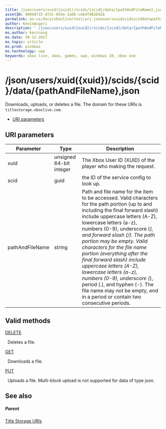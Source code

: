 ```yaml
---
title: /json/users/xuid({xuid})/scids/{scid}/data/{pathAndFileName},json
assetID: d004d715-d73c-693e-2a0b-ce64f482642b
permalink: en-us/docs/xboxlive/rest/uri-jsonusersxuidscidssciddatapathandfilenametype.html
author: KevinAsgari
description: ' /json/users/xuid({xuid})/scids/{scid}/data/{pathAndFileName},json'
ms.author: kevinasg
ms.date: 20-12-2017
ms.topic: article
ms.prod: windows
ms.technology: uwp
keywords: xbox live, xbox, games, uwp, windows 10, xbox one
---
```



# /json/users/xuid({xuid})/scids/{scid}/data/{pathAndFileName},json
Downloads, uploads, or deletes a file. 
The domain for these URIs is `titlestorage.xboxlive.com`.
 
  * [URI parameters](#ID4EV)
 
<a id="ID4EV"></a>

 
## URI parameters
 
| Parameter| Type| Description| 
| --- | --- | --- | 
| xuid| unsigned 64-bit integer| The Xbox User ID (XUID) of the player who making the request.| 
| scid| guid| the ID of the service config to look up.| 
| pathAndFileName| string| Path and file name for the item to be accessed. Valid characters for the path portion (up to and including the final forward slash) include uppercase letters (A-Z), lowercase letters (a-z), numbers (0-9), underscore (_), and forward slash (/). The path portion may be empty. Valid characters for the file name portion (everything after the final forward slash) include uppercase letters (A-Z), lowercase letters (a-z), numbers (0-9), underscore (_), period (.), and hyphen (-). The file name may not be empty, end in a period or contain two consecutive periods.| 
  
<a id="ID4EFC"></a>

 
## Valid methods

[DELETE](uri-jsonusersxuidscidssciddatapathandfilenametype-delete.md)

&nbsp;&nbsp;Deletes a file. 

[GET](uri-jsonusersxuidscidssciddatapathandfilenametype-get.md)

&nbsp;&nbsp;Downloads a file.

[PUT](uri-jsonusersxuidscidssciddatapathandfilenametype-put.md)

&nbsp;&nbsp;Uploads a file. Multi-block upload is not supported for data of type json. 
 
<a id="ID4EVC"></a>

 
## See also
 
<a id="ID4EXC"></a>

 
##### Parent 

[Title Storage URIs](atoc-reference-storagev2.md)

   